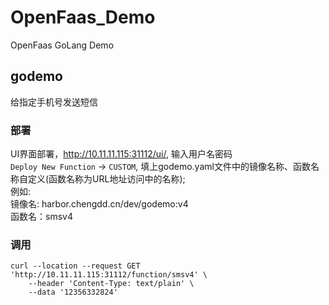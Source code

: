 # OpenFaas_Demo
OpenFaas GoLang Demo

## godemo
给指定手机号发送短信

### 部署
UI界面部署，http://10.11.11.115:31112/ui/, 输入用户名密码  
`Deploy New Function` -> `CUSTOM`, 填上godemo.yaml文件中的镜像名称、函数名称自定义(函数名称为URL地址访问中的名称);  
例如:  
镜像名: harbor.chengdd.cn/dev/godemo:v4  
函数名：smsv4  

### 调用
```shell
curl --location --request GET 'http://10.11.11.115:31112/function/smsv4' \
    --header 'Content-Type: text/plain' \
    --data '12356332824'
```
